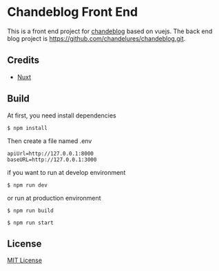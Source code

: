 # Chandeblog Front End

This is a front end project for [chandeblog](https://blog.chandelure.com) based on vuejs. The back end blog project is https://github.com/chandelures/chandeblog.git.

## Credits

- [Nuxt](https://github.com/nuxt/nuxt.js)

## Build

At first, you need install dependencies

```shell
$ npm install
```

Then create a file named .env

```plaintext
apiUrl=http://127.0.0.1:8000
baseURL=http://127.0.0.1:3000
```

if you want to run at develop environment

```shell
$ npm run dev
```

or run at production environment

```shell
$ npm run build

$ npm run start
```

## License

[MIT License](https://github.com/chandelures/chandeblog/blob/master/LICENSE/)
